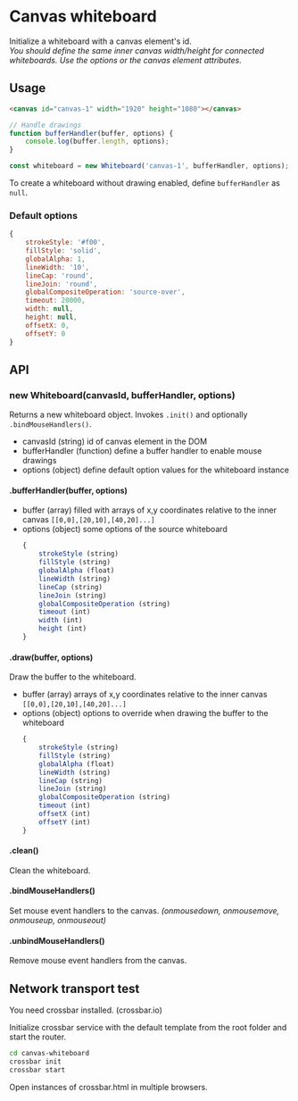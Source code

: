 # Canvas whiteboard
Initialize a whiteboard with a canvas element's id.  
*You should define the same inner canvas width/height for connected whiteboards. Use the options or the canvas element attributes.*

## Usage
```html
<canvas id="canvas-1" width="1920" height="1080"></canvas>
```

```javascript
// Handle drawings
function bufferHandler(buffer, options) {
    console.log(buffer.length, options);
}

const whiteboard = new Whiteboard('canvas-1', bufferHandler, options);
```

To create a whiteboard without drawing enabled, define `bufferHandler` as `null`.

### Default options
```javascript
{
    strokeStyle: '#f00',
    fillStyle: 'solid',
    globalAlpha: 1,
    lineWidth: '10',
    lineCap: 'round',
    lineJoin: 'round',
    globalCompositeOperation: 'source-over',
    timeout: 20000,
    width: null,
    height: null,
    offsetX: 0,
    offsetY: 0
}
```

## API
### new Whiteboard(canvasId, bufferHandler, options)
Returns a new whiteboard object. Invokes `.init()` and optionally `.bindMouseHandlers()`.
  * canvasId (string) id of canvas element in the DOM
  * bufferHandler (function) define a buffer handler to enable mouse drawings
  * options (object) define default option values for the whiteboard instance

#### .bufferHandler(buffer, options)
  * buffer (array) filled with arrays of x,y coordinates relative to the inner canvas `[[0,0],[20,10],[40,20]...]`
  * options (object) some options of the source whiteboard
    ```javascript
    {
        strokeStyle (string)
        fillStyle (string)
        globalAlpha (float)
        lineWidth (string)
        lineCap (string)
        lineJoin (string)
        globalCompositeOperation (string)
        timeout (int)
        width (int)
        height (int)
    }
    ```

#### .draw(buffer, options)
Draw the buffer to the whiteboard.
  * buffer (array) arrays of x,y coordinates relative to the inner canvas `[[0,0],[20,10],[40,20]...]`
  * options (object) options to override when drawing the buffer to the whiteboard
    ```javascript
    {
        strokeStyle (string)
        fillStyle (string)
        globalAlpha (float)
        lineWidth (string)
        lineCap (string)
        lineJoin (string)
        globalCompositeOperation (string)
        timeout (int)
        offsetX (int)
        offsetY (int)
    }
    ```

#### .clean()
Clean the whiteboard.

#### .bindMouseHandlers()
Set mouse event handlers to the canvas. *(onmousedown, onmousemove, onmouseup, onmouseout)*

#### .unbindMouseHandlers()
Remove mouse event handlers from the canvas.

## Network transport test
You need crossbar installed. (crossbar.io)

Initialize crossbar service with the default template from the root folder and start the router.
```bash
cd canvas-whiteboard
crossbar init
crossbar start
```
Open instances of crossbar.html in multiple browsers.
